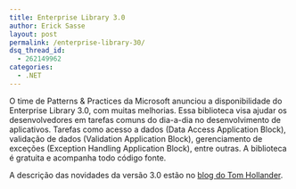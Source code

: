 ```yaml
---
title: Enterprise Library 3.0
author: Erick Sasse
layout: post
permalink: /enterprise-library-30/
dsq_thread_id:
  - 262149962
categories:
  - .NET
---
```

O time de Patterns &#038; Practices da Microsoft anunciou a disponibilidade do Enterprise Library 3.0, com muitas melhorias. Essa biblioteca visa ajudar os desenvolvedores em tarefas comuns do dia-a-dia no desenvolvimento de aplicativos. Tarefas como acesso a dados (Data Access Application Block), validação de dados (Validation Application Block), gerenciamento de exceções (Exception Handling Application Block), entre outras. A biblioteca é gratuita e acompanha todo código fonte.

A descrição das novidades da versão 3.0 estão no [blog do Tom Hollander][1].

 [1]: http://blogs.msdn.com/tomholl/archive/2007/04/05/just-released-enterprise-library-3-0-april-2007.aspx